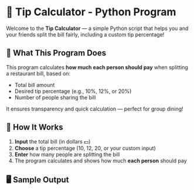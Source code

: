 # 💸 Tip Calculator - Python Program

Welcome to the **Tip Calculator** — a simple Python script that helps you and your friends split the bill fairly, including a custom tip percentage!

## 🎯 What This Program Does

This program calculates **how much each person should pay** when splitting a restaurant bill, based on:
- Total bill amount
- Desired tip percentage (e.g., 10%, 12%, or 20%)
- Number of people sharing the bill

It ensures transparency and quick calculation — perfect for group dining!

## 🧮 How It Works

1. **Input** the total bill (in dollars 💵)
2. **Choose** a tip percentage (10, 12, 20, or your custom input)
3. **Enter** how many people are splitting the bill
4. The program calculates and shows how much **each person** should pay

## 🖥️ Sample Output
